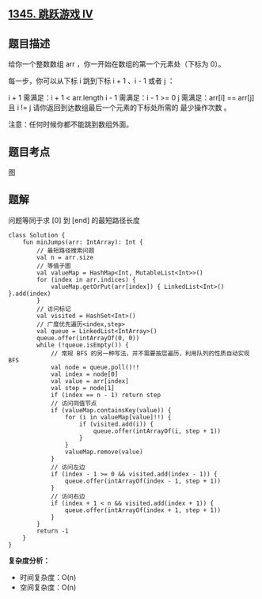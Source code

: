 ## [1345. 跳跃游戏 IV](https://leetcode.cn/problems/jump-game-iv/description/)

## 题目描述

给你一个整数数组 arr ，你一开始在数组的第一个元素处（下标为 0）。

每一步，你可以从下标 i 跳到下标 i + 1 、i - 1 或者 j ：

i + 1 需满足：i + 1 < arr.length
i - 1 需满足：i - 1 >= 0
j 需满足：arr[i] == arr[j] 且 i != j
请你返回到达数组最后一个元素的下标处所需的 最少操作次数 。

注意：任何时候你都不能跳到数组外面。

## 题目考点

图

## 题解

问题等同于求 [0] 到 [end] 的最短路径长度

```
class Solution {
    fun minJumps(arr: IntArray): Int {
        // 最短路径搜索问题
        val n = arr.size
        // 等值子图
        val valueMap = HashMap<Int, MutableList<Int>>()
        for (index in arr.indices) {
            valueMap.getOrPut(arr[index]) { LinkedList<Int>() }.add(index)
        }
        // 访问标记
        val visited = HashSet<Int>()
        // 广度优先遍历<index,step>
        val queue = LinkedList<IntArray>()
        queue.offer(intArrayOf(0, 0))
        while (!queue.isEmpty()) {
            // 常规 BFS 的另一种写法，并不需要按层遍历，利用队列的性质自动实现 BFS
            val node = queue.poll()!!
            val index = node[0]
            val value = arr[index]
            val step = node[1]
            if (index == n - 1) return step
            // 访问同值节点
            if (valueMap.containsKey(value)) {
                for (i in valueMap[value]!!) {
                    if (visited.add(i)) {
                        queue.offer(intArrayOf(i, step + 1))
                    }
                }
                valueMap.remove(value)
            }
            // 访问左边
            if (index - 1 >= 0 && visited.add(index - 1)) {
                queue.offer(intArrayOf(index - 1, step + 1))
            }
            // 访问右边
            if (index + 1 < n && visited.add(index + 1)) {
                queue.offer(intArrayOf(index + 1, step + 1))
            }
        }
        return -1
    }
}
```

**复杂度分析：**

- 时间复杂度：O(n)
- 空间复杂度：O(n) 
